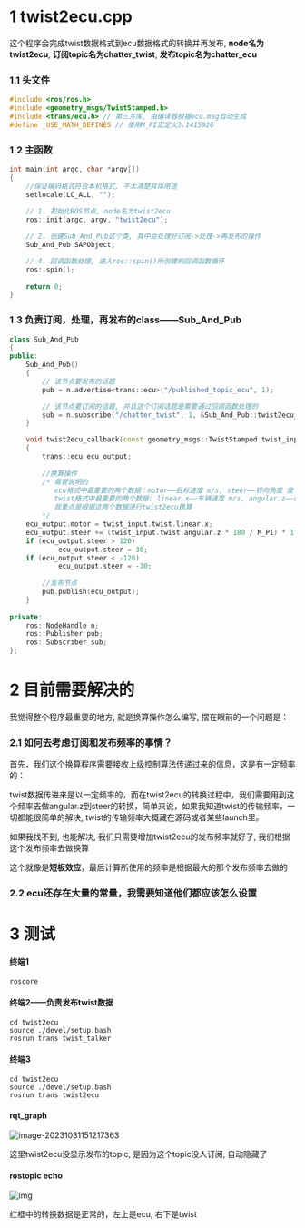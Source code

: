 # 1 twist2ecu.cpp

这个程序会完成twist数据格式到ecu数据格式的转换并再发布, **node名为twist2ecu**, **订阅topic名为chatter_twist**, **发布topic名为chatter_ecu**

### 1.1 头文件

```cpp
#include <ros/ros.h>
#include <geometry_msgs/TwistStamped.h>
#include <trans/ecu.h> // 第三方库, 由编译器根据ecu.msg自动生成
#define _USE_MATH_DEFINES // 使用M_PI宏定义3.1415926
```

### 1.2 主函数

```cpp
int main(int argc, char *argv[])
{
    //保证编码格式符合本机格式, 不太清楚具体用途
    setlocale(LC_ALL, "");
    
    // 1. 初始化ROS节点, node名为twist2ecu
    ros::init(argc, argv, "twist2ecu");

    // 2. 创建Sub_And_Pub这个类, 其中会处理好订阅->处理->再发布的操作
    Sub_And_Pub SAPObject;

    // 4. 回调函数处理, 进入ros::spin()所创建的回调函数循环
    ros::spin();
    
    return 0;
}
```

### 1.3 负责订阅，处理，再发布的class——Sub_And_Pub

```cpp
class Sub_And_Pub
{
public:
    Sub_And_Pub()
    {
        // 该节点要发布的话题
        pub = n.advertise<trans::ecu>("/published_topic_ecu", 1);

	    // 该节点要订阅的话题, 并且这个订阅话题是需要通过回调函数处理的
        sub = n.subscribe("/chatter_twist", 1, &Sub_And_Pub::twist2ecu_callback, this);
    }

    void twist2ecu_callback(const geometry_msgs::TwistStamped twist_input)
    {
        trans::ecu ecu_output;
        
        //换算操作
        /* 需要说明的
           ecu格式中最重要的两个数据：motor——目标速度 m/s, steer——转向角度 度
           twist格式中最重要的两个数据: linear.x——车辆速度 m/s, angular.z——偏航角转向速度 rad/s
           我重点是根据这两个数据进行twist2ecu换算
        */
	ecu_output.motor = twist_input.twist.linear.x;
	ecu_output.steer += (twist_input.twist.angular.z * 180 / M_PI) * 1; //  频率为1Hz
	if (ecu_output.steer > 120)
            ecu_output.steer = 30;
    if (ecu_output.steer < -120)
            ecu_output.steer = -30;
        
	    //发布节点
        pub.publish(ecu_output);
    }
    
private:
    ros::NodeHandle n;
    ros::Publisher pub;
    ros::Subscriber sub;
};
```

# 2 目前需要解决的

我觉得整个程序最重要的地方, 就是换算操作怎么编写, 摆在眼前的一个问题是：

### 2.1 如何去考虑订阅和发布频率的事情？

首先，我们这个换算程序需要接收上级控制算法传递过来的信息，这是有一定频率的：

twist数据传进来是以一定频率的，而在twist2ecu的转换过程中，我们需要用到这个频率去做angular.z到steer的转换，简单来说，如果我知道twist的传输频率，一切都能很简单的解决, twist的传输频率大概藏在源码或者某些launch里。

如果我找不到, 也能解决, 我们只需要增加twist2ecu的发布频率就好了, 我们根据这个发布频率去做换算

这个就像是**短板效应**，最后计算所使用的频率是根据最大的那个发布频率去做的

### 2.2 ecu还存在大量的常量，我需要知道他们都应该怎么设置



# 3 测试

#### 终端1

```
roscore
```

#### 终端2——负责发布twist数据

```
cd twist2ecu
source ./devel/setup.bash
rosrun trans twist_talker
```

#### 终端3

```
cd twist2ecu
source ./devel/setup.bash
rosrun trans twist2ecu
```

#### rqt_graph

![image-20231031151217363](/home/mhy/.config/Typora/typora-user-images/image-20231031151217363.png)

这里twist2ecu没显示发布的topic, 是因为这个topic没人订阅, 自动隐藏了

#### rostopic echo

![img](file:////home/mhy/.config/QQ/nt_qq_43ae27ebb1cdc53b4de043ae3f50e5d1/nt_data/Pic/2023-10/Ori/e1fd9f917cb2b684df4b5b7a914f25bf.png)

红框中的转换数据是正常的，左上是ecu, 右下是twist
